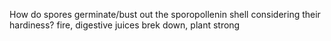 How do spores germinate/bust out the sporopollenin shell considering their hardiness?
	fire, digestive juices brek down, plant strong